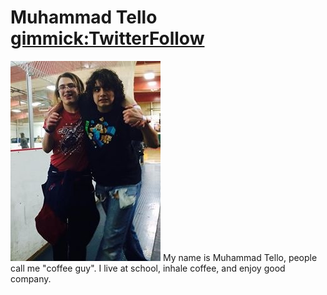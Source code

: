 Muhammad Tello [gimmick:TwitterFollow](@mtello1984)
=====

![](./photos/photo.JPG "left: Me, right: Nasim") My name is Muhammad Tello, people call me "coffee guy".  I live at school, inhale coffee, and enjoy good company.
